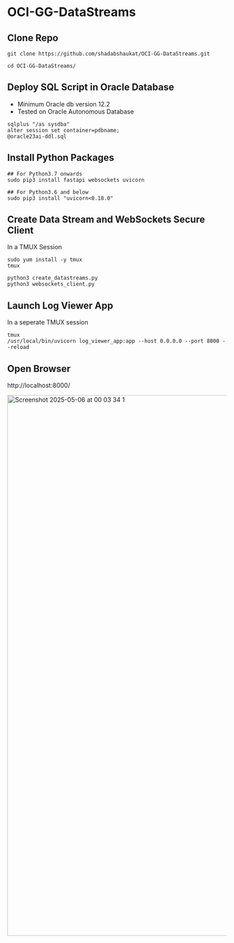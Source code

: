 # OCI-GG-DataStreams

## Clone Repo
```
git clone https://github.com/shadabshaukat/OCI-GG-DataStreams.git

cd OCI-GG-DataStreams/
```

## Deploy SQL Script in Oracle Database

- Minimum Oracle db version 12.2
- Tested on Oracle Autonomous Database

```
sqlplus "/as sysdba"
alter session set container=pdbname;
@oracle23ai-ddl.sql
```

## Install Python Packages
```
## For Python3.7 onwards
sudo pip3 install fastapi websockets uvicorn

## For Python3.6 and below
sudo pip3 install "uvicorn<0.18.0"
```

## Create Data Stream and WebSockets Secure Client
In a TMUX Session
```
sudo yum install -y tmux
tmux

python3 create_datastreams.py
python3 websockets_client.py
```

## Launch Log Viewer App
In a seperate TMUX session
```
tmux
/usr/local/bin/uvicorn log_viewer_app:app --host 0.0.0.0 --port 8000 --reload
```

## Open Browser
http://localhost:8000/

<img width="1242" alt="Screenshot 2025-05-06 at 00 03 34 1" src="https://github.com/user-attachments/assets/861fbc47-31d2-49e4-9765-e302ed862662" />


